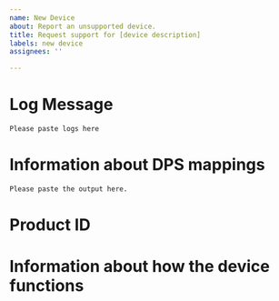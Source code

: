 ```yaml
---
name: New Device
about: Report an unsupported device.
title: Request support for [device description]
labels: new device
assignees: ''

---
```


<!--
This form is for reporting a new device.

When adding information, be sure to place it outside the comment blocks which
contain instructions, as these will be hidden in the submitted report.

If you are not getting any log messages when trying to add the device, then
you probably want help, which you can get by posting in
[Discussions](https://github.com/make-all/tuya-local/discussions).

Requests for new devices without logs from this integration containing
dps information are not actionable, and will be closed without further action.


Thank you for reporting a new device to add support for.  Please provide as much of the information requested below as you can.

New device requests will be processed with the following priority:

1. Pull requests
2. Issues containing logs, iot portal info with dp_ids and links that explain the usage.
3. Issues containing logs and information about the main dps required to make the device function, including range of any settable integer dps, and all possible values for any settable string dps.

Due to increasing volume of requests, those not meeting the above
requirements will be closed without further discussion.

-->

# Log Message

<!--
Please paste the message from HA log (Settings / System / Logs)
that shows the DPS returned from the device.  It is important to paste
the log message from tuya-local, rather than another source, as other
sources can strip quotes for example, which loses information about
whether certain dps are integers or strings.
-->
```
Please paste logs here
```

# Information about DPS mappings

<!--
If you have an iot.tuya.com account, please go to "Cloud" -> "API
Explorer".  Under "Device Control", select the "Query Things Data Model"
function, check the server is set correctly, and enter your device ID.
-->
```
Please paste the output here.
```

<!--
If you do not have access to iot.tuya.com, please try to identify as
many DPs as possible, by experimenting with your device.  Please also
note any ranges and scale factors for input numbers, and possible
values and their meanings for any input strings (enums).
-->



# Product ID

<!--
If you have access to the IoT portal, please paste just the product_id
line from API Explorer: "Devices Management" / "Query Device Details in Bulk".
You will also find the local_key in here, please take care not to post that
publicly.  If you do, then re-pairing the device with the mobile app will
refresh the local key.

Alternatively, tools that do local discovery, such as tinytuya, may be able
to show the product id without needing access to the developer portal.

Although this information is optional and not required, it will be
used in future to identify matching devices.
-->


# Information about how the device functions

<!--
If there is a manual or other explanation available online, please
link to it (even if not in English) Otherwise if it is not obvious
what all the functions do, please give a brief description.
-->
